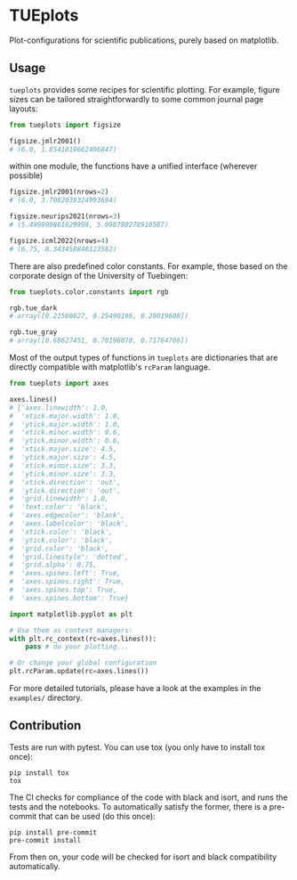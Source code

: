 # TUEplots

Plot-configurations for scientific publications, purely based on matplotlib.

## Usage

`tueplots` provides some recipes for scientific plotting. 
For example, figure sizes can be tailored straightforwardly to some common journal page layouts:
```python
from tueplots import figsize

figsize.jmlr2001()
# (6.0, 1.8541019662496847)
```
within one module, the functions have a unified interface (wherever possible)
```python
figsize.jmlr2001(nrows=2)
# (6.0, 3.7082039324993694)

figsize.neurips2021(nrows=3)
# (5.499999861629998, 5.098780278910587)

figsize.icml2022(nrows=4)
# (6.75, 8.343458848123582)
```

There are also predefined color constants. For example, those based on the corporate design of the University of Tuebingen:
```python
from tueplots.color.constants import rgb 

rgb.tue_dark
# array([0.21568627, 0.25490196, 0.29019608])

rgb.tue_gray
# array([0.68627451, 0.70196078, 0.71764706])
```

Most of the output types of functions in `tueplots` are dictionaries that are directly compatible with matplotlib's `rcParam` language.
```python
from tueplots import axes 

axes.lines()
# {'axes.linewidth': 1.0,
#  'xtick.major.width': 1.0,
#  'ytick.major.width': 1.0,
#  'xtick.minor.width': 0.6,
#  'ytick.minor.width': 0.6,
#  'xtick.major.size': 4.5,
#  'ytick.major.size': 4.5,
#  'xtick.minor.size': 3.3,
#  'ytick.minor.size': 3.3,
#  'xtick.direction': 'out',
#  'ytick.direction': 'out',
#  'grid.linewidth': 1.0,
#  'text.color': 'black',
#  'axes.edgecolor': 'black',
#  'axes.labelcolor': 'black',
#  'xtick.color': 'black',
#  'ytick.color': 'black',
#  'grid.color': 'black',
#  'grid.linestyle': 'dotted',
#  'grid.alpha': 0.75,
#  'axes.spines.left': True,
#  'axes.spines.right': True,
#  'axes.spines.top': True,
#  'axes.spines.bottom': True}

import matplotlib.pyplot as plt

# Use them as context managers:
with plt.rc_context(rc=axes.lines()):
    pass # do your plotting...

# Or change your global configuration
plt.rcParam.update(rc=axes.lines())
```

For more detailed tutorials, please have a look at the examples in the `examples/` directory.

## Contribution

Tests are run with pytest.
You can use tox (you only have to install tox once):
```commandline
pip install tox 
tox
```

The CI checks for compliance of the code with black and isort, and runs the tests and the notebooks.
To automatically satisfy the former, there is a pre-commit that can be used (do this once):
```commandline
pip install pre-commit
pre-commit install
```
From then on, your code will be checked for isort and black compatibility automatically. 
